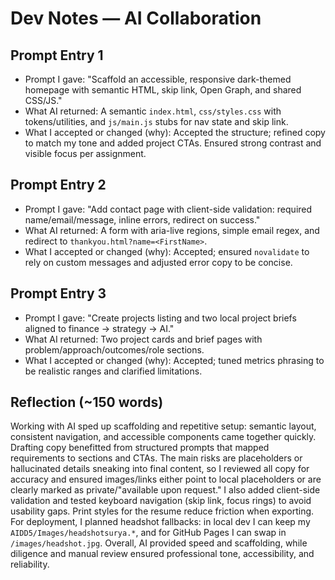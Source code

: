 # Dev Notes — AI Collaboration

## Prompt Entry 1
- Prompt I gave: "Scaffold an accessible, responsive dark-themed homepage with semantic HTML, skip link, Open Graph, and shared CSS/JS."
- What AI returned: A semantic `index.html`, `css/styles.css` with tokens/utilities, and `js/main.js` stubs for nav state and skip link.
- What I accepted or changed (why): Accepted the structure; refined copy to match my tone and added project CTAs. Ensured strong contrast and visible focus per assignment.

## Prompt Entry 2
- Prompt I gave: "Add contact page with client-side validation: required name/email/message, inline errors, redirect on success."
- What AI returned: A form with aria-live regions, simple email regex, and redirect to `thankyou.html?name=<FirstName>`.
- What I accepted or changed (why): Accepted; ensured `novalidate` to rely on custom messages and adjusted error copy to be concise.

## Prompt Entry 3
- Prompt I gave: "Create projects listing and two local project briefs aligned to finance → strategy → AI."
- What AI returned: Two project cards and brief pages with problem/approach/outcomes/role sections.
- What I accepted or changed (why): Accepted; tuned metrics phrasing to be realistic ranges and clarified limitations.

## Reflection (~150 words)
Working with AI sped up scaffolding and repetitive setup: semantic layout, consistent navigation, and accessible components came together quickly. Drafting copy benefitted from structured prompts that mapped requirements to sections and CTAs. The main risks are placeholders or hallucinated details sneaking into final content, so I reviewed all copy for accuracy and ensured images/links either point to local placeholders or are clearly marked as private/"available upon request." I also added client-side validation and tested keyboard navigation (skip link, focus rings) to avoid usability gaps. Print styles for the resume reduce friction when exporting. For deployment, I planned headshot fallbacks: in local dev I can keep my `AIDD5/Images/headshotsurya.*`, and for GitHub Pages I can swap in `/images/headshot.jpg`. Overall, AI provided speed and scaffolding, while diligence and manual review ensured professional tone, accessibility, and reliability.


